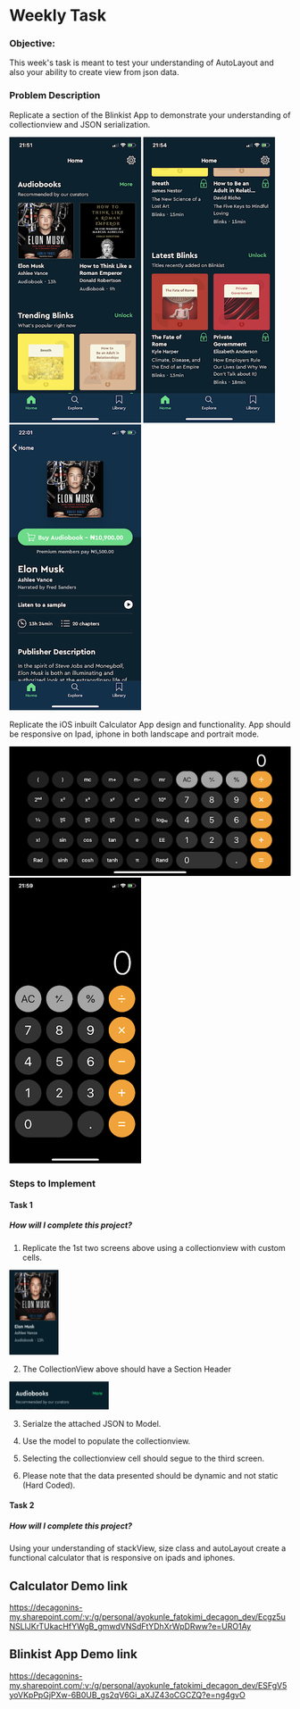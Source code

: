 # Weekly Task 

 
### Objective: 

This week's task is meant to test your understanding of AutoLayout and also your ability to create view from json data. 

 
### Problem Description 

Replicate a section of the Blinkist App to demonstrate your understanding of collectionview and JSON serialization.  

![](assets/section1_2.png) ![](assets/section1_1.png) ![](assets/section1_3.png)

Replicate the iOS inbuilt Calculator App design and functionality. App should be responsive on Ipad, iphone in both landscape and portrait mode. 

![](assets/calcLandscape.png) ![](assets/calcportrait.png)

### Steps to Implement  

#### Task 1  

##### How will I complete this project? 

1. Replicate the 1st two screens above using a collectionview with custom cells. 

![](assets/elonmuskcard.png)

2. The CollectionView above should have a Section Header  

![](assets/Audiobooks.png)

3. Serialze  the attached JSON to Model. 

4. Use the model to populate the collectionview.  

5. Selecting the collectionview cell should segue to the third screen. 

6. Please note that the data presented should be dynamic and not static (Hard Coded). 

 

#### Task 2 

##### How will I complete this project? 
 
Using your understanding of stackView, size class and autoLayout create a functional calculator that is responsive on ipads and iphones. 

 
 ## Calculator Demo link
 https://decagonins-my.sharepoint.com/:v:/g/personal/ayokunle_fatokimi_decagon_dev/Ecgz5uNSLlJKrTUkacHfYWgB_gmwdVNSdFtYDhXrWpDRww?e=URO1Ay
 
  ## Blinkist App Demo link
 https://decagonins-my.sharepoint.com/:v:/g/personal/ayokunle_fatokimi_decagon_dev/ESFgV5yoVKpPpGjPXw-6B0UB_gs2qV6Gi_aXJZ43oCGCZQ?e=ng4gvO
 
